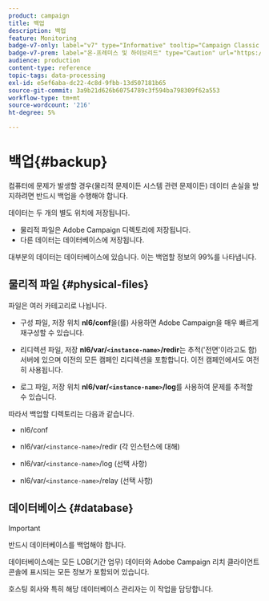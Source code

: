 ```yaml
---
product: campaign
title: 백업
description: 백업
feature: Monitoring
badge-v7-only: label="v7" type="Informative" tooltip="Campaign Classic v7에만 적용"
badge-v7-prem: label="온-프레미스 및 하이브리드" type="Caution" url="https://experienceleague.adobe.com/docs/campaign-classic/using/installing-campaign-classic/architecture-and-hosting-models/hosting-models-lp/hosting-models.html?lang=ko" tooltip="온-프레미스 및 하이브리드 배포에만 적용"
audience: production
content-type: reference
topic-tags: data-processing
exl-id: e5ef6aba-dc22-4c8d-9fbb-13d507181b65
source-git-commit: 3a9b21d626b60754789c3f594ba798309f62a553
workflow-type: tm+mt
source-wordcount: '216'
ht-degree: 5%

---
```


# 백업{#backup}

컴퓨터에 문제가 발생할 경우(물리적 문제이든 시스템 관련 문제이든) 데이터 손실을 방지하려면 반드시 백업을 수행해야 합니다.

데이터는 두 개의 별도 위치에 저장됩니다.

* 물리적 파일은 Adobe Campaign 디렉토리에 저장됩니다.
* 다른 데이터는 데이터베이스에 저장됩니다.

대부분의 데이터는 데이터베이스에 있습니다. 이는 백업할 정보의 99%를 나타냅니다.

## 물리적 파일 {#physical-files}

파일은 여러 카테고리로 나뉩니다.

* 구성 파일, 저장 위치 **nl6/conf**&#x200B;을(를) 사용하면 Adobe Campaign을 매우 빠르게 재구성할 수 있습니다.

* 리디렉션 파일, 저장  **nl6/var/`<instance-name>`/redir**&#x200B;는 추적(&#39;전면&#39;이라고도 함) 서버에 있으며 이전의 모든 캠페인 리디렉션을 포함합니다. 이전 캠페인에서도 여전히 사용됩니다.

* 로그 파일, 저장 위치 **nl6/var/`<instance-name>`/log**&#x200B;를 사용하여 문제를 추적할 수 있습니다.

따라서 백업할 디렉토리는 다음과 같습니다.

* nl6/conf

* nl6/var/`<instance-name>`/redir (각 인스턴스에 대해)

* nl6/var/`<instance-name>`/log (선택 사항)

* nl6/var/`<instance-name>`/relay (선택 사항)


## 데이터베이스 {#database}

>[!IMPORTANT]
>
>반드시 데이터베이스를 백업해야 합니다.


데이터베이스에는 모든 LOB(기간 업무) 데이터와 Adobe Campaign 리치 클라이언트 콘솔에 표시되는 모든 정보가 포함되어 있습니다.

호스팅 회사와 특히 해당 데이터베이스 관리자는 이 작업을 담당합니다.

